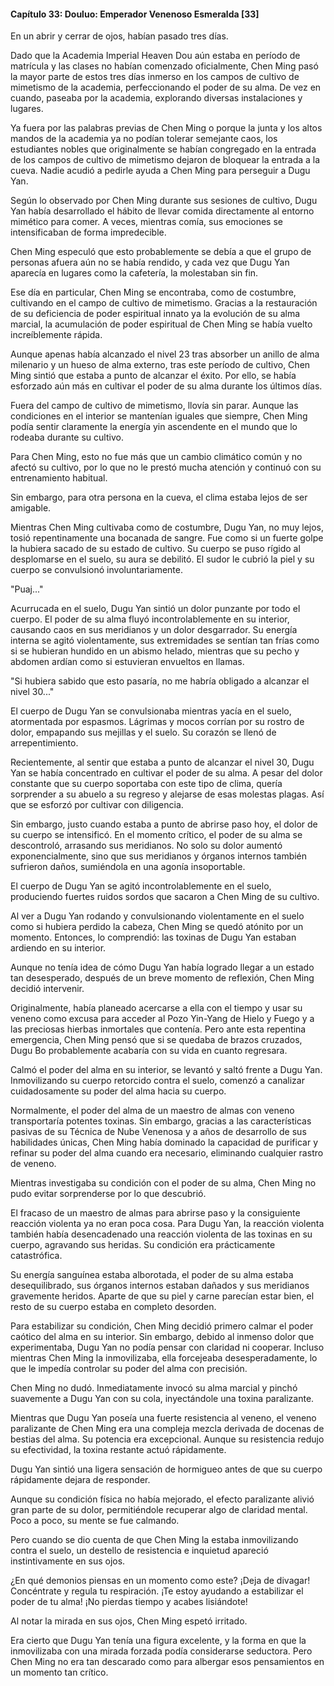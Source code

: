 
#### Capítulo 33: Douluo: Emperador Venenoso Esmeralda [33]


En un abrir y cerrar de ojos, habían pasado tres días.

Dado que la Academia Imperial Heaven Dou aún estaba en período de matrícula y las clases no habían comenzado oficialmente, Chen Ming pasó la mayor parte de estos tres días inmerso en los campos de cultivo de mimetismo de la academia, perfeccionando el poder de su alma. De vez en cuando, paseaba por la academia, explorando diversas instalaciones y lugares.

Ya fuera por las palabras previas de Chen Ming o porque la junta y los altos mandos de la academia ya no podían tolerar semejante caos, los estudiantes nobles que originalmente se habían congregado en la entrada de los campos de cultivo de mimetismo dejaron de bloquear la entrada a la cueva. Nadie acudió a pedirle ayuda a Chen Ming para perseguir a Dugu Yan.

Según lo observado por Chen Ming durante sus sesiones de cultivo, Dugu Yan había desarrollado el hábito de llevar comida directamente al entorno mimético para comer. A veces, mientras comía, sus emociones se intensificaban de forma impredecible.

Chen Ming especuló que esto probablemente se debía a que el grupo de personas afuera aún no se había rendido, y cada vez que Dugu Yan aparecía en lugares como la cafetería, la molestaban sin fin.

Ese día en particular, Chen Ming se encontraba, como de costumbre, cultivando en el campo de cultivo de mimetismo. Gracias a la restauración de su deficiencia de poder espiritual innato ya la evolución de su alma marcial, la acumulación de poder espiritual de Chen Ming se había vuelto increíblemente rápida.

Aunque apenas había alcanzado el nivel 23 tras absorber un anillo de alma milenario y un hueso de alma externo, tras este período de cultivo, Chen Ming sintió que estaba a punto de alcanzar el éxito. Por ello, se había esforzado aún más en cultivar el poder de su alma durante los últimos días.

Fuera del campo de cultivo de mimetismo, llovía sin parar. Aunque las condiciones en el interior se mantenían iguales que siempre, Chen Ming podía sentir claramente la energía yin ascendente en el mundo que lo rodeaba durante su cultivo.

Para Chen Ming, esto no fue más que un cambio climático común y no afectó su cultivo, por lo que no le prestó mucha atención y continuó con su entrenamiento habitual.

Sin embargo, para otra persona en la cueva, el clima estaba lejos de ser amigable.

Mientras Chen Ming cultivaba como de costumbre, Dugu Yan, no muy lejos, tosió repentinamente una bocanada de sangre. Fue como si un fuerte golpe la hubiera sacado de su estado de cultivo. Su cuerpo se puso rígido al desplomarse en el suelo, su aura se debilitó. El sudor le cubrió la piel y su cuerpo se convulsionó involuntariamente.

"Puaj..."

Acurrucada en el suelo, Dugu Yan sintió un dolor punzante por todo el cuerpo. El poder de su alma fluyó incontrolablemente en su interior, causando caos en sus meridianos y un dolor desgarrador. Su energía interna se agitó violentamente, sus extremidades se sentían tan frías como si se hubieran hundido en un abismo helado, mientras que su pecho y abdomen ardían como si estuvieran envueltos en llamas.

"Si hubiera sabido que esto pasaría, no me habría obligado a alcanzar el nivel 30..."

El cuerpo de Dugu Yan se convulsionaba mientras yacía en el suelo, atormentada por espasmos. Lágrimas y mocos corrían por su rostro de dolor, empapando sus mejillas y el suelo. Su corazón se llenó de arrepentimiento.

Recientemente, al sentir que estaba a punto de alcanzar el nivel 30, Dugu Yan se había concentrado en cultivar el poder de su alma. A pesar del dolor constante que su cuerpo soportaba con este tipo de clima, quería sorprender a su abuelo a su regreso y alejarse de esas molestas plagas. Así que se esforzó por cultivar con diligencia.

Sin embargo, justo cuando estaba a punto de abrirse paso hoy, el dolor de su cuerpo se intensificó. En el momento crítico, el poder de su alma se descontroló, arrasando sus meridianos. No solo su dolor aumentó exponencialmente, sino que sus meridianos y órganos internos también sufrieron daños, sumiéndola en una agonía insoportable.

El cuerpo de Dugu Yan se agitó incontrolablemente en el suelo, produciendo fuertes ruidos sordos que sacaron a Chen Ming de su cultivo.

Al ver a Dugu Yan rodando y convulsionando violentamente en el suelo como si hubiera perdido la cabeza, Chen Ming se quedó atónito por un momento. Entonces, lo comprendió: las toxinas de Dugu Yan estaban ardiendo en su interior.

Aunque no tenía idea de cómo Dugu Yan había logrado llegar a un estado tan desesperado, después de un breve momento de reflexión, Chen Ming decidió intervenir.

Originalmente, había planeado acercarse a ella con el tiempo y usar su veneno como excusa para acceder al Pozo Yin-Yang de Hielo y Fuego y a las preciosas hierbas inmortales que contenía. Pero ante esta repentina emergencia, Chen Ming pensó que si se quedaba de brazos cruzados, Dugu Bo probablemente acabaría con su vida en cuanto regresara.

Calmó el poder del alma en su interior, se levantó y saltó frente a Dugu Yan. Inmovilizando su cuerpo retorcido contra el suelo, comenzó a canalizar cuidadosamente su poder del alma hacia su cuerpo.

Normalmente, el poder del alma de un maestro de almas con veneno transportaría potentes toxinas. Sin embargo, gracias a las características pasivas de su Técnica de Nube Venenosa y a años de desarrollo de sus habilidades únicas, Chen Ming había dominado la capacidad de purificar y refinar su poder del alma cuando era necesario, eliminando cualquier rastro de veneno.

Mientras investigaba su condición con el poder de su alma, Chen Ming no pudo evitar sorprenderse por lo que descubrió.

El fracaso de un maestro de almas para abrirse paso y la consiguiente reacción violenta ya no eran poca cosa. Para Dugu Yan, la reacción violenta también había desencadenado una reacción violenta de las toxinas en su cuerpo, agravando sus heridas. Su condición era prácticamente catastrófica.

Su energía sanguínea estaba alborotada, el poder de su alma estaba desequilibrado, sus órganos internos estaban dañados y sus meridianos gravemente heridos. Aparte de que su piel y carne parecían estar bien, el resto de su cuerpo estaba en completo desorden.

Para estabilizar su condición, Chen Ming decidió primero calmar el poder caótico del alma en su interior. Sin embargo, debido al inmenso dolor que experimentaba, Dugu Yan no podía pensar con claridad ni cooperar. Incluso mientras Chen Ming la inmovilizaba, ella forcejeaba desesperadamente, lo que le impedía controlar su poder del alma con precisión.

Chen Ming no dudó. Inmediatamente invocó su alma marcial y pinchó suavemente a Dugu Yan con su cola, inyectándole una toxina paralizante.

Mientras que Dugu Yan poseía una fuerte resistencia al veneno, el veneno paralizante de Chen Ming era una compleja mezcla derivada de docenas de bestias del alma. Su potencia era excepcional. Aunque su resistencia redujo su efectividad, la toxina restante actuó rápidamente.

Dugu Yan sintió una ligera sensación de hormigueo antes de que su cuerpo rápidamente dejara de responder.

Aunque su condición física no había mejorado, el efecto paralizante alivió gran parte de su dolor, permitiéndole recuperar algo de claridad mental. Poco a poco, su mente se fue calmando.

Pero cuando se dio cuenta de que Chen Ming la estaba inmovilizando contra el suelo, un destello de resistencia e inquietud apareció instintivamente en sus ojos.

¿En qué demonios piensas en un momento como este? ¡Deja de divagar! Concéntrate y regula tu respiración. ¡Te estoy ayudando a estabilizar el poder de tu alma! ¡No pierdas tiempo y acabes lisiándote!

Al notar la mirada en sus ojos, Chen Ming espetó irritado.

Era cierto que Dugu Yan tenía una figura excelente, y la forma en que la inmovilizaba con una mirada forzada podía considerarse seductora. Pero Chen Ming no era tan descarado como para albergar esos pensamientos en un momento tan crítico.
